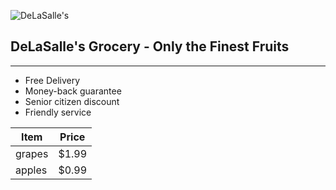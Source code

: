 ![DeLaSalle's](https://home.manhattan.edu/~marc.waldman/images/dls.png)
## DeLaSalle's Grocery - Only the Finest Fruits
---
- Free Delivery
- Money-back guarantee
- Senior citizen discount
- Friendly service 

| Item |Price|
|------|-----|
|grapes|$1.99|
|apples|$0.99|

